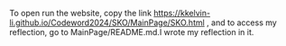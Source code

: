 To open run the website, copy the link https://kkelvin-li.github.io/Codeword2024/SKO/MainPage/SKO.html , and to access my reflection, go to MainPage/README.md.I wrote my reflection in it.
